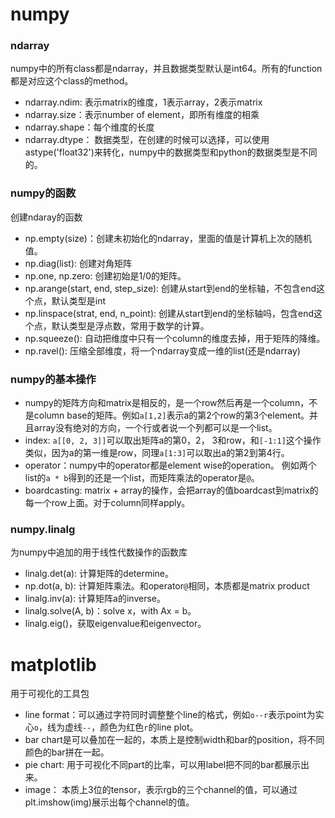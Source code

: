 # numpy

### ndarray
numpy中的所有class都是ndarray，并且数据类型默认是int64。所有的function都是对应这个class的method。

* ndarray.ndim: 表示matrix的维度，1表示array，2表示matrix
* ndarray.size：表示number of element，即所有维度的相乘
* ndarray.shape：每个维度的长度
* ndarray.dtype： 数据类型，在创建的时候可以选择，可以使用astype('float32')来转化，numpy中的数据类型和python的数据类型是不同的。


### numpy的函数
创建ndaray的函数
* np.empty(size)：创建未初始化的ndarray，里面的值是计算机上次的随机值。
* np.diag(list): 创建对角矩阵
* np.one, np.zero: 创建初始是1/0的矩阵。
* np.arange(start, end, step_size): 创建从start到end的坐标轴，不包含end这个点，默认类型是int
* np.linspace(strat, end, n_point): 创建从start到end的坐标轴吗，包含end这个点，默认类型是浮点数，常用于数学的计算。
* np.squeeze(): 自动把维度中只有一个column的维度去掉，用于矩阵的降维。
* np.ravel(): 压缩全部维度，将一个ndarray变成一维的list(还是ndarray)


### numpy的基本操作
* numpy的矩阵方向和matrix是相反的，是一个row然后再是一个column，不是column base的矩阵。例如`a[1,2]`表示a的第2个row的第3个element。并且array没有绝对的方向，一个行或者说一个列都可以是一个list。
* index: `a[[0, 2, 3]]`可以取出矩阵a的第0，2， 3和row，和`[-1:1]`这个操作类似，因为a的第一维是row，同理`a[1:3]`可以取出a的第2到第4行。
* operator：numpy中的operator都是element wise的operation。 例如两个list的`a * b`得到的还是一个list，而矩阵乘法的operator是`@`。
* boardcasting: matrix + array的操作，会把array的值boardcast到matrix的每一个row上面。对于column同样apply。


### numpy.linalg
为numpy中追加的用于线性代数操作的函数库
* linalg.det(a): 计算矩阵的determine。
* np.dot(a, b): 计算矩阵乘法。和operator`@`相同，本质都是matrix product
* linalg.inv(a): 计算矩阵a的inverse。
* linalg.solve(A, b)：solve x，with Ax = b。
* linalg.eig()，获取eigenvalue和eigenvector。


# matplotlib
用于可视化的工具包
* line format：可以通过字符同时调整整个line的格式，例如`o--r`表示point为实心`o`，线为虚线`--`，颜色为红色`r`的line plot。
* bar chart是可以叠加在一起的，本质上是控制width和bar的position，将不同颜色的bar拼在一起。
* pie chart: 用于可视化不同part的比率，可以用label把不同的bar都展示出来。
* image： 本质上3位的tensor，表示rgb的三个channel的值，可以通过plt.imshow(img)展示出每个channel的值。









